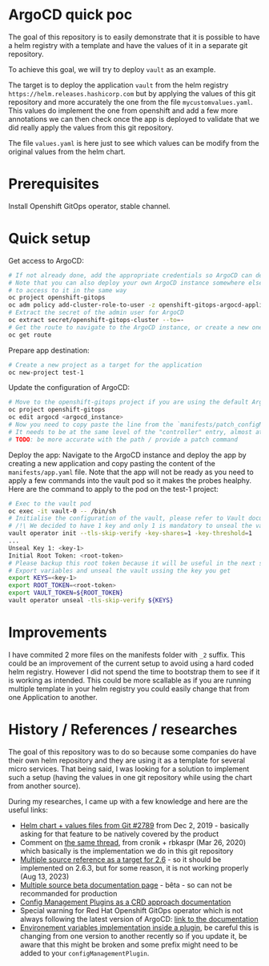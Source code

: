 # ArgoCD quick poc

The goal of this repository is to easily demonstrate that it is possible to have a helm registry with a template and have the values of it in a separate git repository.

To achieve this goal, we will try to deploy `vault` as an example.

The target is to deploy the application `vault` from the helm registry `https://helm.releases.hashicorp.com` but by applying the values of this git repository and more accurately the one from the file `mycustomvalues.yaml`. This values do implement the one from openshift and add a few more annotations we can then check once the app is deployed to validate that we did really apply the values from this git repository.

The file `values.yaml` is here just to see which values can be modify from the original values from the helm chart.

# Prerequisites

Install Openshift GitOps operator, stable channel.

# Quick setup

Get access to ArgoCD:
```bash
# If not already done, add the appropriate credentials so ArgoCD can deploy everywhere in the cluster
# Note that you can also deploy your own ArgoCD instance somewhere else, then you would need the credentials
# to access to it in the same way
oc project openshift-gitops
oc adm policy add-cluster-role-to-user -z openshift-gitops-argocd-application-controller cluster-admin
# Extract the secret of the admin user for ArgoCD
oc extract secret/openshift-gitops-cluster --to=-
# Get the route to navigate to the ArgoCD instance, or create a new one, as you wish
oc get route
```

Prepare app destination:
```bash
# Create a new project as a target for the application
oc new-project test-1
```

Update the configuration of ArgoCD:
```bash
# Move to the openshift-gitops project if you are using the default ArgoCD instance
oc project openshift-gitops
oc edit argocd <argocd_instance>
# Now you need to copy paste the line from the `manifests/patch_configManagementPlugin.yaml` file
# It needs to be at the same level of the "controller" entry, almost at the end of the manifest
# TODO: be more accurate with the path / provide a patch command
```

Deploy the app:
Navigate to the ArgoCD instance and deploy the app by creating a new application and copy pasting the content of the `manifests/app.yaml` file.
Note that the app will not be ready as you need to apply a few commands into the vault pod so it makes the probes healphy.
Here are the command to apply to the pod on the test-1 project:
```bash
# Exec to the vault pod
oc exec -it vault-0 -- /bin/sh
# Initialise the configuration of the vault, please refer to Vault documentation
# /!\ We decided to have 1 key and only 1 is mandatory to unseal the vault - not fine for Production /!\
vault operator init --tls-skip-verify -key-shares=1 -key-threshold=1
...
Unseal Key 1: <key-1>
Initial Root Token: <root-token>
# Please backup this root token because it will be useful in the next steps
# Export variables and unseal the vault ussing the key you get
export KEYS=<key-1>
export ROOT_TOKEN=<root-token>
export VAULT_TOKEN=${ROOT_TOKEN}
vault operator unseal -tls-skip-verify ${KEYS}
```

# Improvements
I have commited 2 more files on the manifests folder with `_2` suffix. This could be an improvement of the current setup to avoid using a hard coded helm registry.
However I did not spend the time to bootstrap them to see if it is working as intended. This could be more scallable as if you are running multiple template in your helm registry you could easily change that from one Application to another. 

# History / References / researches
The goal of this repository was to do so because some companies do have their own helm repository and they are using it as a template for several micro services.
That being said, I was looking for a solution to implement such a setup (having the values in one git repository while using the chart from another source).

During my researches, I came up with a few knowledge and here are the useful links:
- [Helm chart + values files from Git #2789](https://github.com/argoproj/argo-cd/issues/2789) from Dec 2, 2019 - basically asking for that feature to be natively covered by the product
- Comment on [the same thread](https://github.com/argoproj/argo-cd/issues/2789#issuecomment-574821873), from cronik + rbkaspr (Mar 26, 2020) which basically is the implementation we do in this git repository 
- [Multiple source reference as a target for 2.6](https://github.com/argoproj/argo-cd/issues/15032) - so it should be implemented on 2.6.3, but for some reason, it is not working properly (Aug 13, 2023)
- [Multiple source beta documentation page](https://argo-cd.readthedocs.io/en/stable/user-guide/multiple_sources/) - bêta - so can not be recommanded for production
- [Config Management Plugins as a CRD approach documentation](https://argo-cd.readthedocs.io/en/stable/operator-manual/config-management-plugins/)
- Special warning for Red Hat Openshift GitOps operator which is not always following the latest version of ArgoCD: [link to the documentation](https://docs.openshift.com/gitops/1.10/release_notes/gitops-release-notes.html)
- [Environement variables implementation inside a plugin](https://argo-cd.readthedocs.io/en/stable/operator-manual/config-management-plugins/#using-environment-variables-in-your-plugin), be careful this is changing from one version to another recently so if you update it, be aware that this might be broken and some prefix might need to be added to your `configManagementPlugin`.

